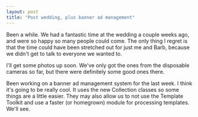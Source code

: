 ```yaml
---
layout: post
title: "Post wedding, plus banner ad management"
---
```




Been a while. We had a fantastic time at the wedding a couple weeks ago, and were so happy so many people could come. The only thing I regret is that the time could have been stretched out for just me and Barb, because we didn't get to talk to everyone we wanted to.

<p>I'll get some photos up soon. We've only got the ones from the disposable cameras so far, but there were definitely some good ones there.</p>

<p>Been working on a banner ad management system for the last week. I think it's going to be really cool. It uses the new Collection classes so some things are a little easier. They may also allow us to not use the Template Toolkit and use a faster (or homegrown) module for processing templates. We'll see. </p>


